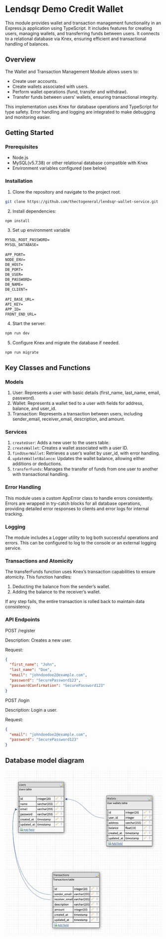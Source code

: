 # Lendsqr Demo Credit Wallet

This module provides wallet and transaction management functionality in an Express.js application using TypeScript. It includes features for creating users, managing wallets, and transferring funds between users. It connects to a relational database via Knex, ensuring efficient and transactional handling of balances.

## Overview

The Wallet and Transaction Management Module allows users to:

- Create user accounts.
- Create wallets associated with users.
- Perform wallet operations (fund, transfer and withdraw).
- Transfer funds between users’ wallets, ensuring transactional integrity.

This implementation uses Knex for database operations and TypeScript for type safety. Error handling and logging are integrated to make debugging and monitoring easier.

## Getting Started

### Prerequisites

- Node.js
- MySQL(v5.7.38) or other relational database compatible with Knex
- Environment variables configured (see below)

### Installation

1. Clone the repository and navigate to the project root.

```bash
git clone https://github.com/thectogeneral/lendsqr-wallet-service.git
```

2. Install dependencies:

```bash
npm install
```

3. Set up environment variable

```plaintext
MYSQL_ROOT_PASSWORD=
MYSQL_DATABASE=

APP_PORT=
NODE_ENV=
DB_HOST=
DB_PORT=
DB_USER=
DB_PASSWORD=
DB_NAME=
DB_CLIENT=

API_BASE_URL=
API_KEY=
APP_ID=
FRONT_END_URL=

```

4. Start the server:

```bash
npm run dev
```

5. Configure Knex and migrate the database if needed.

```
npm run migrate
```

## Key Classes and Functions

### Models

1. User: Represents a user with basic details (first_name, last_name, email, password).
2. Wallet: Represents a wallet tied to a user with fields for address, balance, and user_id.
3. Transaction: Represents a transaction between users, including sender_email, receiver_email, description, and amount.

### Services

1. `createUser`: Adds a new user to the users table.
2. `createWallet`: Creates a wallet associated with a user ID.
3. `findUserWallet`: Retrieves a user’s wallet by user_id, with error handling.
4. `updateWalletBalance`: Updates the wallet balance, allowing either additions or deductions.
5. `transferFunds`: Manages the transfer of funds from one user to another with transactional handling.

### Error Handling

This module uses a custom AppError class to handle errors consistently. Errors are wrapped in try-catch blocks for all database operations, providing detailed error responses to clients and error logs for internal tracking.

### Logging

The module includes a Logger utility to log both successful operations and errors. This can be configured to log to the console or an external logging service.

### Transactions and Atomicity

The transferFunds function uses Knex’s transaction capabilities to ensure atomicity. This function handles:

1. Deducting the balance from the sender’s wallet.
2. Adding the balance to the receiver’s wallet.

If any step fails, the entire transaction is rolled back to maintain data consistency.

### API Endpoints

POST /register

Description: Creates a new user.

Request:

```json
{
  "first_name": "John",
  "last_name": "Doe",
  "email": "johndoedoe2@example.com",
  "password": "SecurePassword123",
  "passwordConfirmation": "SecurePassword123"
}
```

POST /login

Description: Login a user.

Request:

```json
{
  "email": "johndoedoe2@example.com",
  "password": "SecurePassword123"
}
```

## Database model diagram

![DB Diagram](public/images/e-r-diagram.png)
